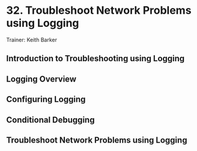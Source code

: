 # 32. Troubleshoot Network Problems using Logging

Trainer: Keith Barker


## Introduction to Troubleshooting using Logging




## Logging Overview




## Configuring Logging




## Conditional Debugging




## Troubleshoot Network Problems using Logging



